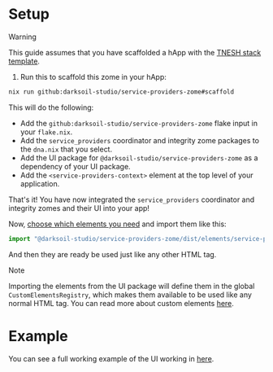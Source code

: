 # Setup

> [!WARNING]
> This guide assumes that you have scaffolded a hApp with the [TNESH stack template](https://darksoil.studio/tnesh-stack).

1. Run this to scaffold this zome in your hApp:

```bash
nix run github:darksoil-studio/service-providers-zome#scaffold
```

This will do the following:
  - Add the `github:darksoil-studio/service-providers-zome` flake input in your `flake.nix`.
  - Add the `service_providers` coordinator and integrity zome packages to the `dna.nix` that you select.
  - Add the UI package for `@darksoil-studio/service-providers-zome` as a dependency of your UI package.
  - Add the `<service-providers-context>` element at the top level of your application.

That's it! You have now integrated the `service_providers` coordinator and integrity zomes and their UI into your app!

Now, [choose which elements you need](/elements/service-providers-context.md) and import them like this:

```js
import "@darksoil-studio/service-providers-zome/dist/elements/service-providers-context.js";
```

And then they are ready be used just like any other HTML tag. 

> [!NOTE]
> Importing the elements from the UI package will define them in the global `CustomElementsRegistry`, which makes them available to be used like any normal HTML tag. You can read more about custom elements [here](https://darksoil.studio/tnesh-stack/guides/custom-elements).

# Example

You can see a full working example of the UI working in [here](https://github.com/darksoil-studio/service-providers-zome/blob/main/ui/demo/index.html).

